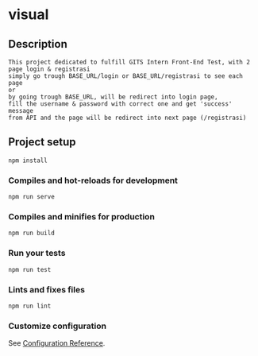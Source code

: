 # visual

## Description
```
This project dedicated to fulfill GITS Intern Front-End Test, with 2 page login & registrasi
simply go trough BASE_URL/login or BASE_URL/registrasi to see each page
or
by going trough BASE_URL, will be redirect into login page, 
fill the username & password with correct one and get 'success' message 
from API and the page will be redirect into next page (/registrasi)
```

## Project setup
```
npm install
```

### Compiles and hot-reloads for development
```
npm run serve
```

### Compiles and minifies for production
```
npm run build
```

### Run your tests
```
npm run test
```

### Lints and fixes files
```
npm run lint
```

### Customize configuration
See [Configuration Reference](https://cli.vuejs.org/config/).
